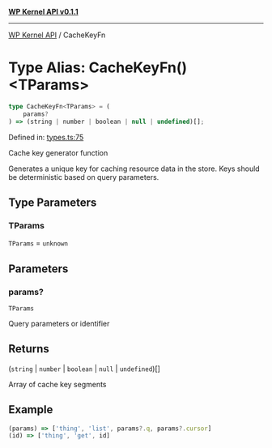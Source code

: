 [**WP Kernel API v0.1.1**](../README.md)

---

[WP Kernel API](../README.md) / CacheKeyFn

# Type Alias: CacheKeyFn()\<TParams\>

```ts
type CacheKeyFn<TParams> = (
	params?
) => (string | number | boolean | null | undefined)[];
```

Defined in: [types.ts:75](https://github.com/theGeekist/wp-kernel/blob/main/packages/kernel/src/resource/types.ts#L75)

Cache key generator function

Generates a unique key for caching resource data in the store.
Keys should be deterministic based on query parameters.

## Type Parameters

### TParams

`TParams` = `unknown`

## Parameters

### params?

`TParams`

Query parameters or identifier

## Returns

(`string` \| `number` \| `boolean` \| `null` \| `undefined`)[]

Array of cache key segments

## Example

```ts
(params) => ['thing', 'list', params?.q, params?.cursor]
(id) => ['thing', 'get', id]
```
